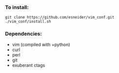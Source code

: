 ### To install:

```
git clone https://github.com/esneider/vim_conf.git
./vim_conf/install.sh
```

### Dependencies:

* vim (compiled with +python)
* curl
* perl
* git
* exuberant ctags

